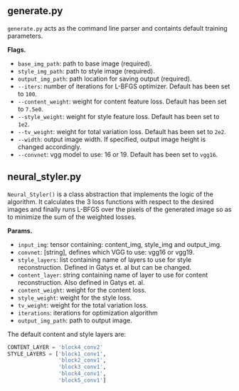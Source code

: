 ## generate.py 

`generate.py` acts as the command line parser and containts default training parameters.

**Flags.**

- `base_img_path`: path to base image (required).
- `style_img_path`: path to style image (required).
- `output_img_path`: path location for saving output (required).
- `--iters`: number of iterations for L-BFGS optimizer. Default has been set to `100`.
- `--content_weight`: weight for content feature loss. Default has been set to `7.5e0`.
- `--style_weight`:  weight for style feature loss. Default has been set to `1e2`.
- `--tv_weight`: weight for total variation loss. Default has been set to `2e2`.
- `--width`: output image width. If specified, output image height is changed accordingly.
- `--convnet`: vgg model to use: 16 or 19. Default has been set to `vgg16`.


## neural_styler.py

`Neural_Styler()` is a class abstraction that implements the logic of the algorithm. It calculates the 3 loss functions with respect to the desired images and finally runs L-BFGS over the pixels of the generated image so as to minimize the sum of the weighted losses.

**Params.**

- `input_img`: tensor containing: content_img, style_img and output_img.
- `convnet`: [string], defines which VGG to use: vgg16 or vgg19.
- `style_layers`: list containing name of layers to use for style
  reconstruction. Defined in Gatys et. al but can be changed.
- `content_layer`: string containing name of layer to use for content
  reconstruction. Also defined in Gatys et. al.
- `content_weight`: weight for the content loss.
- `style_weight`: weight for the style loss.
- `tv_weight`: weight for the total variation loss.
- `iterations`: iterations for optimization algorithm
- `output_img_path`: path to output image.

The default content and style layers are:

```python
CONTENT_LAYER = 'block4_conv2'
STYLE_LAYERS = ['block1_conv1',
				'block2_conv1',
				'block3_conv1', 
				'block4_conv1', 
				'block5_conv1']
```
